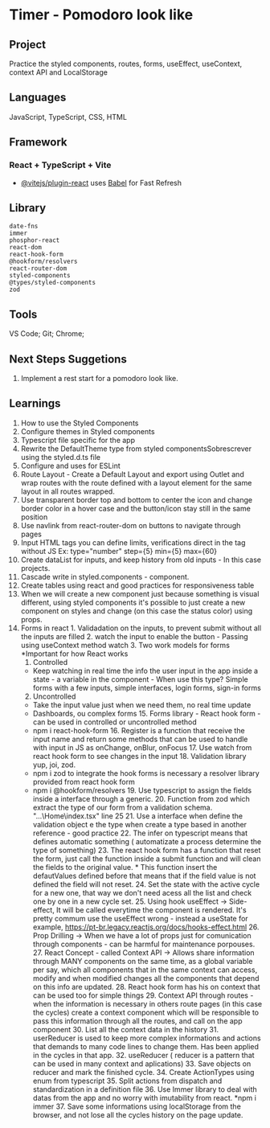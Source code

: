 # Timer - Pomodoro look like

## Project

  Practice the styled components, routes, forms, useEffect, useContext, context API and LocalStorage

## Languages

  JavaScript, TypeScript, CSS, HTML

## Framework

### React + TypeScript + Vite
- [@vitejs/plugin-react](https://github.com/vitejs/vite-plugin-react/blob/main/packages/plugin-react/README.md) uses [Babel](https://babeljs.io/) for Fast Refresh

## Library

    date-fns
    immer
    phosphor-react
    react-dom
    react-hook-form
    @hookform/resolvers
    react-router-dom
    styled-components
    @types/styled-components
    zod


## Tools

  VS Code;
  Git;
  Chrome;

## Next Steps Suggetions
  1. Implement a rest start for a pomodoro look like.

## Learnings
  1. How to use the Styled Components
  2. Configure themes in Styled components
  3. Typescript file specific for the app
  4. Rewrite the DefaultTheme type from styled componentsSobrescrever using the styled.d.ts file
  5. Configure and uses for ESLint
  6. Route Layout - Create a Default Layout and export using Outlet and wrap routes with the route defined with a layout element for the same layout in all routes wrapped.
  7. Use transparent border top and bottom to center the icon and change border color in a hover case and the button/icon stay still in the same position
  8. Use navlink from react-router-dom on buttons to navigate through pages
  9. Input HTML tags you can define limits, verifications direct in the tag without JS Ex: type="number" step={5} min={5} max={60}
  10. Create dataList for inputs, and keep history from old inputs - In this case projects.
  11. Cascade write in styled.components - component.
  12. Create tables using react and good practices for responsiveness table
  13. When we will create a new component just because something is visual different, using styled components it's possible to just create a new component on styles and change (on this case the status color) using props.
  14. Forms in react
    1. Validadation on the inputs, to prevent submit without all the inputs are filled
    2. watch the input to enable the button - Passing using useContext method watch
    3. Two work models for forms *Important for how React works
      1. Controlled
        * Keep watching in real time the info the user input in the app inside a state - a variable in the component - When use this type? Simple forms with a few inputs, simple interfaces, login forms, sign-in forms
      2. Uncontrolled
        * Take the input value just when we need them, no real time update
        - Dashboards, ou complex forms
    15. Forms library - React hook form - can be used in controlled or uncontrolled method
      * npm i react-hook-form
    16. Register is a function that receive the input name and return some methods that can be used to handle with input in JS as onChange, onBlur, onFocus
    17. Use watch from react hook form to see changes in the input
    18. Validation library yup, joi, zod.
      * npm i zod
      to integrate the hook forms is necessary a resolver library provided from react hook form
      * npm i @hookform/resolvers
    19. Use typescript to assign the fields inside a interface through a generic.
    20. Function from zod which extract the type of our form from a validation schema. "...\Home\index.tsx" line 25
    21. Use a interface when define the validation object e the type when create a type based in another reference - good practice
    22. The infer on typescript means that defines automatic something ( automatizate a process determine the type of something)
    23. The react hook form has a function that reset the form, just call the function inside a submit function and will clean the fields to the original value. * This function insert the defautValues defined before that means that if the field value is not defined the field will not reset.
    24. Set the state with the active cycle for a new one, that way we don't need acess all the list and check one by one in a new cycle set.
    25. Using hook useEffect -> Side-effect, It will be called everytime the component is rendered. It's pretty commum use the useEffect wrong - instead a useState for example,  https://pt-br.legacy.reactjs.org/docs/hooks-effect.html
    26. Prop Drilling -> When we have a lot of props just for comunication through components - can be harmful for maintenance porpouses.
    27. React Concept - called Context API -> Allows share information through MANY components on the same time, as a global variable per say, which all components that in the same context can access, modify and when modified changes all the components that depend on this info are updated.
    28. React hook form has his on context that can be used too for simple things
    29. Context API through routes - when the information is necessary in others route pages (in this case the cycles) create a context component which will be responsible to pass this information through all the routes, and call on the app component
    30. List all the context data in the history
    31. userReducer is used to keep more complex informations and actions that demands to many code lines to change them. Has been applied in the cycles in that app.
    32. useReducer ( reducer is a pattern that can be used in many context and aplications)
    33. Save objects on reducer and mark the finished cycle.
    34. Create ActionTypes using enum from typescript
    35. Split actions from dispatch and standardization in a definition file
    36. Use Immer library to deal with datas from the app and no worry with imutability from react.
      *npm i immer
    37. Save some informations using localStorage from the browser, and not lose all the cycles history on the page update.